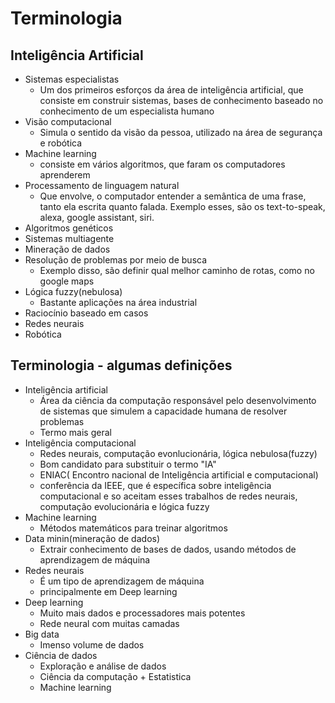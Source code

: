 # Terminologia

## Inteligência Artificial

- Sistemas especialistas
  - Um dos primeiros esforços da área de inteligência artificial, que consiste em construir sistemas, bases de conhecimento baseado no conhecimento de um especialista humano
- Visão computacional
  - Simula o sentido da visão da pessoa, utilizado na área de segurança e robótica
- Machine learning
  - consiste em vários algoritmos, que faram os computadores aprenderem
- Processamento de linguagem natural
  - Que envolve, o computador entender a semântica de uma frase, tanto ela escrita quanto falada. Exemplo esses, são os text-to-speak, alexa, google assistant, siri.
- Algoritmos genéticos
- Sistemas multiagente
- Mineração de dados
- Resolução de problemas por meio de busca
  - Exemplo disso, são definir qual melhor caminho de rotas, como no google maps
- Lógica fuzzy(nebulosa)
  - Bastante aplicações na área industrial
- Raciocínio baseado em casos
- Redes neurais
- Robótica

## Terminologia - algumas definições

- Inteligência artificial
  - Área da ciência da computação responsável pelo desenvolvimento de sistemas que simulem a capacidade humana de resolver problemas
  - Termo mais geral
- Inteligência computacional
  - Redes neurais, computação evonlucionária, lógica nebulosa(fuzzy)
  - Bom candidato para substituir o termo "IA"
  - ENIAC( Encontro nacional de Inteligência artificial e computacional)
  - conferência da IEEE, que é específica sobre inteligência computacional e so aceitam esses trabalhos de redes neurais, computação evolucionária e lógica fuzzy
- Machine learning
  - Métodos matemáticos para treinar algoritmos
- Data minin(mineração de dados)
  - Extrair conhecimento de bases de dados, usando métodos de aprendizagem de máquina
- Redes neurais
  - É um tipo de aprendizagem de máquina
  - principalmente em Deep learning
- Deep learning
  - Muito mais dados e processadores mais potentes
  - Rede neural com muitas camadas
- Big data
  - Imenso volume de dados
- Ciência de dados
  - Exploração e análise de dados
  - Ciência da computação + Estatistica
  - Machine learning
